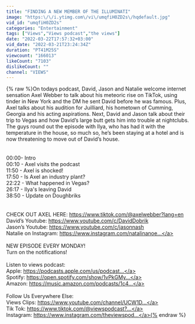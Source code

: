 ```yaml
---
title: "FINDING A NEW MEMBER OF THE ILLUMINATI"
image: "https:\/\/i.ytimg.com\/vi\/umqfiH0ZD2s\/hqdefault.jpg"
vid_id: "umqfiH0ZD2s"
categories: "Entertainment"
tags: ["Views","Views podcast","the views"]
date: "2022-03-22T17:57:32+03:00"
vid_date: "2022-03-21T23:24:34Z"
duration: "PT41M25S"
viewcount: "166013"
likeCount: "7103"
dislikeCount: ""
channel: "VIEWS"
---
```

{% raw %}On todays podcast, David, Jason and Natalie welcome internet sensation Axel Webber to talk about his meteoric rise on TikTok, using tinder in New York and the DM he sent David before he was famous. Plus, Axel talks about his audition for Juilliard, his hometown of Cumming, Georgia and his acting aspirations. Next, David and Jason talk about their trip to Vegas and how David’s large butt gets him into trouble at nightclubs. The guys round out the episode with Ilya, who has had it with the temperature in the house, so much so, he’s been staying at a hotel and is now threatening to move out of David’s house.<br /><br /><br />00:00- Intro<br />00:10 - Axel visits the podcast<br />11:50 - Axel is shocked!<br />17:50 - Is Axel an industry plant?<br />22:22 - What happened in Vegas?<br />26:17 - Ilya's leaving David <br />38:50 - Update on Doughbriks <br /><br /><br />CHECK OUT AXEL HERE: <a rel="nofollow" target="blank" href="https://www.tiktok.com/@axelwebber?lang=en">https://www.tiktok.com/@axelwebber?lang=en</a><br />David’s Youtube: <a rel="nofollow" target="blank" href="https://www.youtube.com/c/DavidDobrik">https://www.youtube.com/c/DavidDobrik</a><br />Jason’s Youtube: <a rel="nofollow" target="blank" href="https://www.youtube.com/c/jasonnash">https://www.youtube.com/c/jasonnash</a><br />Natalie on Instagram: <a rel="nofollow" target="blank" href="https://www.instagram.com/natalinanoe...">https://www.instagram.com/natalinanoe...</a><br /><br />NEW EPISODE EVERY MONDAY!<br />Turn on the notifications! <br /><br />Listen to views podcast:<br />Apple: <a rel="nofollow" target="blank" href="https://podcasts.apple.com/us/podcast...">https://podcasts.apple.com/us/podcast...</a><br />Spotify: <a rel="nofollow" target="blank" href="https://open.spotify.com/show/1vPkGMy...">https://open.spotify.com/show/1vPkGMy...</a><br />Amazon: <a rel="nofollow" target="blank" href="https://music.amazon.com/podcasts/1c4...">https://music.amazon.com/podcasts/1c4...</a><br /><br />Follow Us Everywhere Else:<br />Views Clips: <a rel="nofollow" target="blank" href="https://www.youtube.com/channel/UCW1D...">https://www.youtube.com/channel/UCW1D...</a><br />Tik Tok: <a rel="nofollow" target="blank" href="https://www.tiktok.com/@viewspodcast?...">https://www.tiktok.com/@viewspodcast?...</a><br />Instagram: <a rel="nofollow" target="blank" href="https://www.instagram.com/theviewspod...">https://www.instagram.com/theviewspod...</a>{% endraw %}
